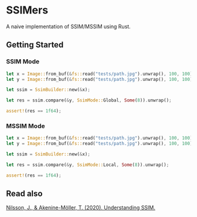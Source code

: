# SSIMers
A naive implementation of SSIM/MSSIM using Rust.

## Getting Started
### SSIM Mode
```rust
let x = Image::from_buf(&fs::read("tests/path.jpg").unwrap(), 100, 100);
let y = Image::from_buf(&fs::read("tests/path.jpg").unwrap(), 100, 100);

let ssim = SsimBuilder::new(&x);

let res = ssim.compare(&y, SsimMode::Global, Some(8)).unwrap();

assert!(res == 1f64);
```
### MSSIM Mode
```rust
let x = Image::from_buf(&fs::read("tests/path.jpg").unwrap(), 100, 100);
let y = Image::from_buf(&fs::read("tests/path.jpg").unwrap(), 100, 100);

let ssim = SsimBuilder::new(&x);

let res = ssim.compare(&y, SsimMode::Local, Some(8)).unwrap();

assert!(res == 1f64);
```
## Read also
[Nilsson, J., & Akenine-Möller, T. (2020). Understanding SSIM.](https://arxiv.org/abs/2006.13846)